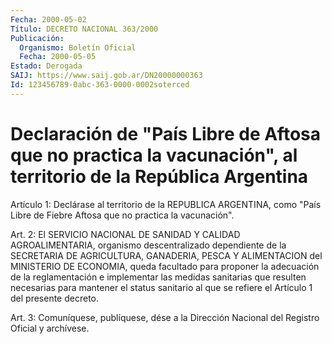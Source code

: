 ```yaml
---
Fecha: 2000-05-02
Título: DECRETO NACIONAL 363/2000
Publicación:
  Organismo: Boletín Oficial
  Fecha: 2000-05-05
Estado: Derogada
SAIJ: https://www.saij.gob.ar/DN20000000363
Id: 123456789-0abc-363-0000-0002soterced
---
```

# Declaración de "País Libre de Aftosa que no practica la vacunación", al territorio de la República Argentina

<a id="1"></a>
Artículo 1: Declárase al territorio de la REPUBLICA ARGENTINA, como "País Libre de Fiebre Aftosa que no practica la vacunación".

<a id="2"></a>
Art. 2: El SERVICIO NACIONAL DE SANIDAD Y CALIDAD AGROALIMENTARIA, organismo descentralizado dependiente de la SECRETARIA DE AGRICULTURA, GANADERIA, PESCA Y ALIMENTACION del MINISTERIO DE ECONOMIA, queda facultado para proponer la adecuación de la reglamentación e implementar las medidas sanitarias que resulten necesarias para mantener el status sanitario al que se refiere el Artículo 1 del presente decreto.

<a id="3"></a>
Art. 3: Comuníquese, publíquese, dése a la Dirección Nacional del Registro Oficial y archívese.